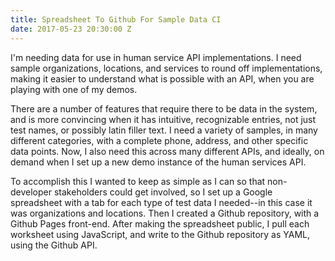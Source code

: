 ```yaml
---
title: Spreadsheet To Github For Sample Data CI
date: 2017-05-23 20:30:00 Z
---
```


I'm needing data for use in human service API implementations. I need sample organizations, locations, and services to round off implementations, making it easier to understand what is possible with an API, when you are playing with one of my demos.

There are a number of features that require there to be data in the system, and is more convincing when it has intuitive, recognizable entries, not just test names, or possibly latin filler text. I need a variety of samples, in many different categories, with a complete phone, address, and other specific data points. Now, I also need this across many different APIs, and ideally, on demand when I set up a new demo instance of the human services API.

To accomplish this I wanted to keep as simple as I can so that non-developer stakeholders could get involved, so I set up a Google spreadsheet with a tab for each type of test data I needed--in this case it was organizations and locations. Then I created a Github repository, with a Github Pages front-end. After making the spreadsheet public, I pull each worksheet using JavaScript, and write to the Github repository as YAML, using the Github API.

